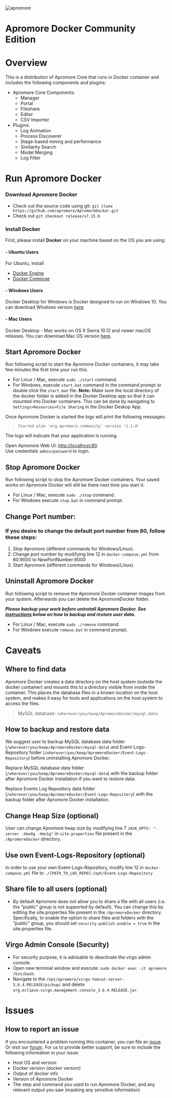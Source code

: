 ![apromore](http://apromore.org/wp-content/uploads/2019/11/Apromore-banner_narrow.png "apromore")

# Apromore Docker Community Edition

# Overview

This is a distribution of Apromore Core that runs in Docker container and includes the following components and plugins:

* Apromore Core Components:
  * Manager
  * Portal
  * Fileshare
  * Editor
  * CSV Importer
* Plugins:
  * Log Animation
  * Process Discoverer
  * Stage-based mining and performance
  * Similarity Search
  * Model Merging
  * Log Filter

# Run Apromore Docker

### Download Apromore Docker
* Check out the source code using git: `git clone https://github.com/apromore/ApromoreDocker.git`
* Check out `git checkout release/v7.15.0`

### Install Docker

First, please install **Docker** on your machine based on the OS you are using:

####  - Ubuntu Users
For Ubuntu, install
* [Docker Engine](https://docs.docker.com/install/linux/docker-ce/ubuntu/)
* [Docker Compose](https://docs.docker.com/compose/install/)

####  - Windows Users
Docker Desktop for Windows is Docker designed to run on Windows 10.
You can download Windows version [here](https://docs.docker.com/docker-for-windows/install/).

####  - Mac Users
Docker Desktop - Mac works on OS X Sierra 10.12 and newer macOS releases. You can download Mac OS version [here](https://docs.docker.com/docker-for-mac/install/).

 
## Start Apromore Docker
Run following script to start the Apromore Docker containers, it may take few minutes the first time your run this.  

* For Linux / Mac, execute `sudo ./start` command.
* For Windows, execute `start.bat` command in the command prompt or double click the `start.bat` file. **Note:** Make sure the local directory of the docker folder is added in the Docker Desktop app so that it can mounted into Docker containers. This can be done by navigating to `Settings>Resources>File Sharing` in the Docker Deskop App. 
  

Once Apromore Docker is started the logs will print the following messages:  
>`Started plan 'org.apromore.community' version '1.1.0'`  

The logs will indicate that your application is running.  

Open Apromore Web UI: [http://localhost:80](http://localhost:80).  
Use credentials `admin/password` to login.

## Stop Apromore Docker

Run following script to stop the Apromore Docker containers.  Your saved works on Apromore Docker will still be there next time you start it.  

* For Linux / Mac, execute `sudo ./stop` command.
* For Windows execute `stop.bat` in command prompt.  


## Change Port number:
### If you desire to change the default port number from 80, follow these steps:
1. Stop Apromore (different commands for Windows/Linux).
2. Change port number by modifying line 12 in `docker-compose.yml` from 80:9000 to NewPortNumber:9000
3. Start Apromore (different commands for Windows/Linux).

## Uninstall Apromore Docker

Run following script to remove the Apromore Docker container images from your system.  Afterwards you can delete the ApromoreDocker folder.

***Please backup your work before uninstall Apromore Docker. See [instructions](https://github.com/apromore/ApromoreDocker/tree/master#caveats) below on how to backup and restore user data.***

* For Linux / Mac, execute `sudo ./remove` command. 
* For Windows execute `remove.bat` in command prompt.  
 

# Caveats

## Where to find data

Apromore Docker creates a data directory on the host system (outside the docker container) and mounts this to a directory visible from inside the container. This places the database files in a known location on the host system, and makes it easy for tools and applications on the host system to access the files.  

>MySQL database: `/wherever/you/keep/ApromoreDocker/mysql-data` 

## How to backup and restore data

We suggest user to backup MySQL database data folder (`/wherever/you/keep/ApromoreDocker/mysql-data`) and Event-Logs-Repository folder (`/wherever/you/keep/ApromoreDocker/Event-Logs-Repository`) before uninstalling Apromore Docker.

Replace MySQL database data folder (`/wherever/you/keep/ApromoreDocker/mysql-data`) with the backup folder after Apromore Docker installation if you want to restore data.

Replace Events Log Repository data folder (`/wherever/you/keep/ApromoreDocker/Event-Logs-Repository`) with the backup folder after Apromore Docker installation.

## Change Heap Size (optional) 
User can change Apromore heap size by modifying line 7 `JAVA_OPTS: "-server -Xmx8g -Xmn1g"` in `site.properties` file present in the `/ApromoreDocker` directory.

## Use own Event-Logs-Repository (optional)
In order to use your own Event-Logs-Repository, modify line 12 in `docker-compose.yml` file to `./[PATH_TO_LOG_REPO]:/opt/Event-Logs-Repository`
## Share file to all users (optional)

* By default Apromore does not allow you to share a file with all users (i.e. the "public" group is not supported by default). You can change this by editing the site.properties file present in the `/ApromoreDocker` directory. Specifically, to enable the option to share files and folders with the “public” group, you should set `security.publish.enable = true` in the site.properties file.


## Virgo Admin Console (Security)
* For security purpose, it is advisable to deactivate the virgo admin console.
* Open new terminal window and execute:  `sudo docker exec -it apromore /bin/bash`.
* Navigate to the `/opt/apromore/virgo-tomcat-server-3.6.4.RELEASE/pickup/` and delete `org.eclipse.virgo.management.console_3.6.4.RELEASE.jar`.


# Issues

## How to report an issue

If you encountered a problem running this container, you can file an [issue](https://github.com/apromore/ApromoreDocker/issues). Or visit our [forum](https://forum.apromore.org/). For us to provide better support, be sure to include the following information in your issue:

* Host OS and version
* Docker version (docker version)
* Output of docker info
* Version of Apromore Docker
* The step and command you used to run Apromore Docker, and any relevant output you saw (masking any sensitive information)
